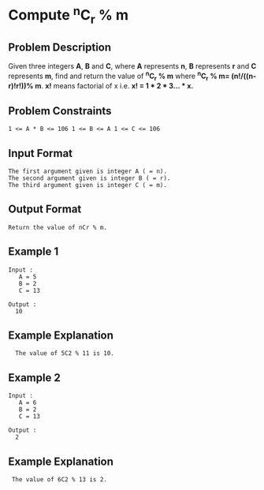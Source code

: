 # Compute <sup>n</sup>C<sub>r</sub> % m

## Problem Description
Given three integers **A**, **B** and **C**, where **A** represents **n**, **B** represents **r** and **C** represents **m**, find and return the value of **<sup>n</sup>C<sub>r</sub> % m** where **<sup>n</sup>C<sub>r</sub> % m= (n!/((n-r)!r!))% m**. **x!** means factorial of x i.e. **x! = 1 * 2 * 3... * x.**   

## Problem Constraints
```
1 <= A * B <= 106 1 <= B <= A 1 <= C <= 106
```

## Input Format
```
The first argument given is integer A ( = n).
The second argument given is integer B ( = r).
The third argument given is integer C ( = m).
```

## Output Format
```
Return the value of nCr % m.
```
## Example 1
```
Input :
   A = 5
   B = 2
   C = 13

Output :
  10
```

## Example Explanation
```
  The value of 5C2 % 11 is 10.
```
## Example 2
```
Input :
   A = 6
   B = 2
   C = 13

Output :
  2
```

## Example Explanation
```
 The value of 6C2 % 13 is 2.
```
